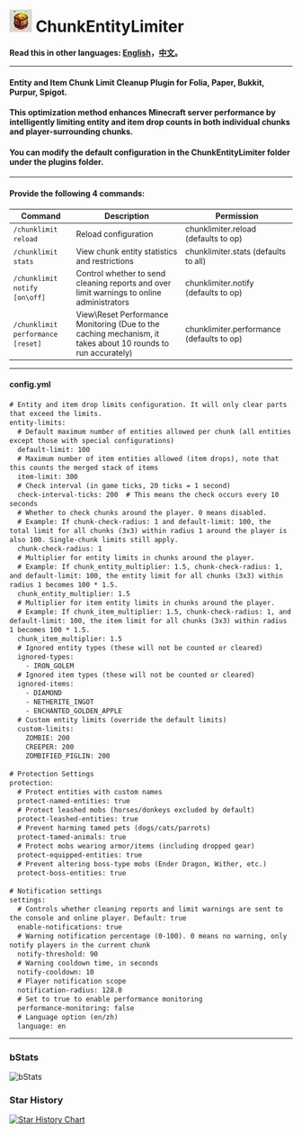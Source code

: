 # ![logo](https://github.com/intellectmind/ChunkEntityLimiter/blob/main/icon_40.png) ChunkEntityLimiter

**Read this in other languages: [English](README.md)，[中文](README_zh.md)。**

----------------------------------------------------------------------------------------------------------

#### Entity and Item Chunk Limit Cleanup Plugin for Folia, Paper, Bukkit, Purpur, Spigot.

#### This optimization method enhances Minecraft server performance by intelligently limiting entity and item drop counts in both individual chunks and player-surrounding chunks.

#### You can modify the default configuration in the ChunkEntityLimiter folder under the plugins folder.

----------------------------------------------------------------------------------------------------------

#### Provide the following 4 commands:

| Command                     | Description                                                                                       | Permission                                      |
|--------------------------|--------------------------------------------------------------------------------------------|-------------------------------------------|
| ```/chunklimit reload```       | Reload configuration                                                                        | chunklimiter.reload (defaults to op)     |
| ```/chunklimit stats```        | View chunk entity statistics and restrictions                                               | chunklimiter.stats (defaults to all)     |
| ```/chunklimit notify [on\off]``` | Control whether to send cleaning reports and over limit warnings to online administrators    | chunklimiter.notify (defaults to op)     |
| ```/chunklimit performance [reset]``` | View\Reset Performance Monitoring (Due to the caching mechanism, it takes about 10 rounds to run accurately) | chunklimiter.performance (defaults to op)       |

----------------------------------------------------------------------------------------------------------

#### config.yml

```
# Entity and item drop limits configuration. It will only clear parts that exceed the limits.
entity-limits:
  # Default maximum number of entities allowed per chunk (all entities except those with special configurations)
  default-limit: 100
  # Maximum number of item entities allowed (item drops), note that this counts the merged stack of items
  item-limit: 300
  # Check interval (in game ticks, 20 ticks = 1 second)
  check-interval-ticks: 200  # This means the check occurs every 10 seconds
  # Whether to check chunks around the player. 0 means disabled.
  # Example: If chunk-check-radius: 1 and default-limit: 100, the total limit for all chunks (3x3) within radius 1 around the player is also 100. Single-chunk limits still apply.
  chunk-check-radius: 1
  # Multiplier for entity limits in chunks around the player.
  # Example: If chunk_entity_multiplier: 1.5, chunk-check-radius: 1, and default-limit: 100, the entity limit for all chunks (3x3) within radius 1 becomes 100 * 1.5.
  chunk_entity_multiplier: 1.5
  # Multiplier for item entity limits in chunks around the player.
  # Example: If chunk_item_multiplier: 1.5, chunk-check-radius: 1, and default-limit: 100, the item limit for all chunks (3x3) within radius 1 becomes 100 * 1.5.
  chunk_item_multiplier: 1.5
  # Ignored entity types (these will not be counted or cleared)
  ignored-types:
    - IRON_GOLEM
  # Ignored item types (these will not be counted or cleared)
  ignored-items:
    - DIAMOND
    - NETHERITE_INGOT
    - ENCHANTED_GOLDEN_APPLE
  # Custom entity limits (override the default limits)
  custom-limits:
    ZOMBIE: 200
    CREEPER: 200
    ZOMBIFIED_PIGLIN: 200

# Protection Settings
protection:
  # Protect entities with custom names
  protect-named-entities: true
  # Protect leashed mobs (horses/donkeys excluded by default)
  protect-leashed-entities: true
  # Prevent harming tamed pets (dogs/cats/parrots)
  protect-tamed-animals: true
  # Protect mobs wearing armor/items (including dropped gear)
  protect-equipped-entities: true
  # Prevent altering boss-type mobs (Ender Dragon, Wither, etc.)
  protect-boss-entities: true

# Notification settings
settings:
  # Controls whether cleaning reports and limit warnings are sent to the console and online player. Default: true
  enable-notifications: true
  # Warning notification percentage (0-100). 0 means no warning, only notify players in the current chunk
  notify-threshold: 90
  # Warning cooldown time, in seconds
  notify-cooldown: 10
  # Player notification scope
  notification-radius: 128.0
  # Set to true to enable performance monitoring
  performance-monitoring: false
  # Language option (en/zh)
  language: en
```

----------------------------------------------------------------------------------------------------------

### bStats
![bStats](https://bstats.org/signatures/bukkit/ChunkEntityLimiter.svg)

### Star History
[![Star History Chart](https://api.star-history.com/svg?repos=intellectmind/ChunkEntityLimiter&type=Date)](https://star-history.com/#intellectmind/ChunkEntityLimiter&Date)
